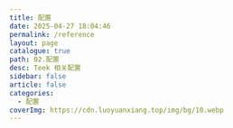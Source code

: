 ```yaml
---
title: 配置
date: 2025-04-27 18:04:46
permalink: /reference
layout: page
catalogue: true
path: 02.配置
desc: Teek 相关配置
sidebar: false
article: false
categories:
  - 配置
coverImg: https://cdn.luoyuanxiang.top/img/bg/10.webp
---
```

